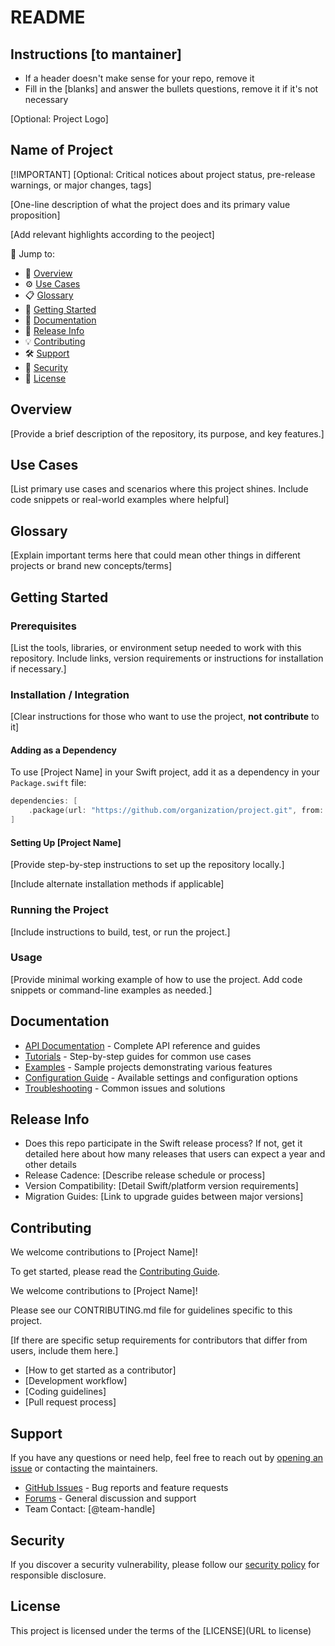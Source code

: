 # README 

## Instructions [to mantainer]
- If a header doesn't make sense for your repo, remove it
- Fill in the [blanks] and answer the bullets questions, remove it if it's not necessary 

[Optional: Project Logo]

## Name of Project

[!IMPORTANT]
[Optional: Critical notices about project status, pre-release warnings, or major changes, tags]

[One-line description of what the project does and its primary value proposition]

[Add relevant highlights according to the peoject]
<!-- Example
🚀 Swift package for [what it does]
📦 Compatible with Swift Package Manager
📱 Supports iOS, macOS, watchOS, tvOS, and visionOS
🔧 Built with Swift 5.7+, Xcode 15+
🛡️ MIT Licensed
-->

🔗 Jump to:
- 📖 [Overview](#overview)
- ⚙️ [Use Cases](#use-cases)
- 📋 [Glossary](#glossary)
- 🏁 [Getting Started](#getting-started)
- 📘 [Documentation](#documentation)
- 🧰 [Release Info](#release-info)
- 💡 [Contributing](#contributing)
- 🛠️ [Support](#support)
- 🔐 [Security](#security)
- 📄 [License](#license)

## Overview
[Provide a brief description of the repository, its purpose, and key features.]

## Use Cases
[List primary use cases and scenarios where this project shines. Include code snippets or real-world examples where helpful]

## Glossary
[Explain important terms here that could mean other things in different projects or brand new concepts/terms]

## Getting Started

### Prerequisites
[List the tools, libraries, or environment setup needed to work with this repository. Include links, version requirements or instructions for installation if necessary.]
<!-- EXAMPLE:
- Swift version: [minimum Swift version required, e.g., Swift 5.0+]
- Deployment targets if any:
  - iOS: [minimum iOS version, e.g., iOS 17.0+]
  - macOS: [minimum macOS version, e.g., macOS 14.0+]
  - watchOS: [minimum watchOS version, e.g., watchOS 10.0+]
  - tvOS: [minimum tvOS version, e.g., tvOS 17.0+]
  - visionOS: [minimum visionOS version, e.g., visionOS 1.0+]
- [Other tools or libraries required, e.g., Xcode 15.0+]
- [Any additional dependencies with version requirements]
- [Any system requirements or configuration needed]
-->

### Installation / Integration
[Clear instructions for those who want to use the project, **not contribute** to it]

<!-- Choose the relevant instructions depending on project type -->

<!-- FOR SWIFT PACKAGES/LIBRARIES: -->
#### Adding as a Dependency
To use [Project Name] in your Swift project, add it as a dependency in your `Package.swift` file:

```swift
dependencies: [
    .package(url: "https://github.com/organization/project.git", from: "1.0.0")
]
```

<!-- FOR OTHER PROJECT TYPES: -->
#### Setting Up [Project Name]

[Provide step-by-step instructions to set up the repository locally.]

[Include alternate installation methods if applicable]

### Running the Project
[Include instructions to build, test, or run the project.]

### Usage

[Provide minimal working example of how to use the project. Add code snippets or command-line examples as needed.]

## Documentation

<!-- CHOOSE ONE OF THE FOLLOWING DOCUMENTATION SECTIONS BASED ON PROJECT TYPE -->
<!-- FOR LIBRARIES/PACKAGES/FRAMEWORKS: 
Documentation is hosted on the [Swift Package Index]($DOCS_URL) where you'll also find [tutorials]($DOCS_TUTORIALS_TOC_URL) and
guides for using the project.
-->
<!-- Include relevant options -->
- [API Documentation](link-to-docs) - Complete API reference and guides
- [Tutorials](link-to-tutorials) - Step-by-step guides for common use cases
- [Examples](link-to-examples) - Sample projects demonstrating various features
- [Configuration Guide](link-to-configuration) - Available settings and configuration options
- [Troubleshooting](link-to-troubleshooting) - Common issues and solutions

## Release Info
- Does this repo participate in the Swift release process? If not, get it detailed here about how many releases that users can expect a year and other details 
- Release Cadence: [Describe release schedule or process]
- Version Compatibility: [Detail Swift/platform version requirements]
- Migration Guides: [Link to upgrade guides between major versions]

## Contributing

<!-- Choose ONE of the following Contributing sections based on whether you have a project spect CONTRIBUTING.md file -->
<!-- OPTION 1: For repos WITHOUT a custom CONTRIBUTING.md file -->
We welcome contributions to [Project Name]! 

To get started, please read the [Contributing Guide](https://www.swift.org/contributing/).

<!-- OPTION 2: For repos WITH a custom CONTRIBUTING.md file -->
We welcome contributions to [Project Name]! 

Please see our CONTRIBUTING.md file for guidelines specific to this project.

[If there are specific setup requirements for contributors that differ from users, include them here.]
- [How to get started as a contributor]
- [Development workflow]
- [Coding guidelines]
- [Pull request process]

## Support
If you have any questions or need help, feel free to reach out by [opening an issue](https://github.com/swiftlang/[repository-name]/issues) or contacting the maintainers.

- [GitHub Issues](link-to-issues) - Bug reports and feature requests
- [Forums](link-to-forums) - General discussion and support
- Team Contact: [@team-handle]

## Security
If you discover a security vulnerability, please follow our [security policy](SECURITY.md) for responsible disclosure.

## License
This project is licensed under the terms of the [LICENSE](URL to license)
